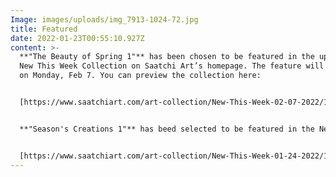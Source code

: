 ```yaml
---
Image: images/uploads/img_7913-1024-72.jpg
title: Featured
date: 2022-01-23T00:55:10.927Z
content: >-
  **"The Beauty of Spring 1"** has been chosen to be featured in the upcoming
  New This Week Collection on Saatchi Art’s homepage. The feature will go live
  on Monday, Feb 7. You can preview the collection here: 


  [https://www.saatchiart.com/​art-collection/New-This-Week-​02-07-2022/153961/651611/view](https://www.saatchiart.com/art-collection/New-This-Week-02-07-2022/153961/651611/view)


  **"Season's Creations 1"** has beed selected to be featured in the New This Week collection. the feature go live on Monday, Jan 22nd.


  [https://www.saatchiart.com/​art-collection/New-This-Week-​01-24-2022/153961/645879/view](https://www.saatchiart.com/art-collection/New-This-Week-01-24-2022/153961/645879/view)
---
```


